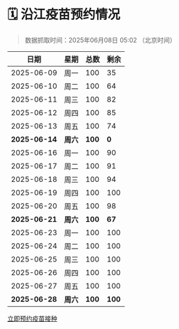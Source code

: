 # 🗓️ 沿江疫苗预约情况

> 数据抓取时间：2025年06月08日 05:02 （北京时间）

| 日期 | 星期 | 总数 | 剩余 |
|------|------|------|------|
| 2025-06-09 | 周一 | 100 | 35 |
| 2025-06-10 | 周二 | 100 | 64 |
| 2025-06-11 | 周三 | 100 | 82 |
| 2025-06-12 | 周四 | 100 | 85 |
| 2025-06-13 | 周五 | 100 | 74 |
| **2025-06-14** | **周六** | **100** | **0** |
| 2025-06-16 | 周一 | 100 | 90 |
| 2025-06-17 | 周二 | 100 | 91 |
| 2025-06-18 | 周三 | 100 | 94 |
| 2025-06-19 | 周四 | 100 | 100 |
| 2025-06-20 | 周五 | 100 | 98 |
| **2025-06-21** | **周六** | **100** | **67** |
| 2025-06-23 | 周一 | 100 | 100 |
| 2025-06-24 | 周二 | 100 | 100 |
| 2025-06-25 | 周三 | 100 | 100 |
| 2025-06-26 | 周四 | 100 | 100 |
| 2025-06-27 | 周五 | 100 | 100 |
| **2025-06-28** | **周六** | **100** | **100** |


<div class="button-container">
<a class="btn" href="http://yfzweb.ishequ.net/#/login" target="_blank">立即预约疫苗接种</a>
</div>
